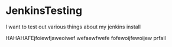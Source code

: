 # JenkinsTesting
I want to test out various things about my jenkins install


HAHAHAFEjfoiewfjaweoiwef
wefaewfwefe
fofewoijfewoijew prfail
